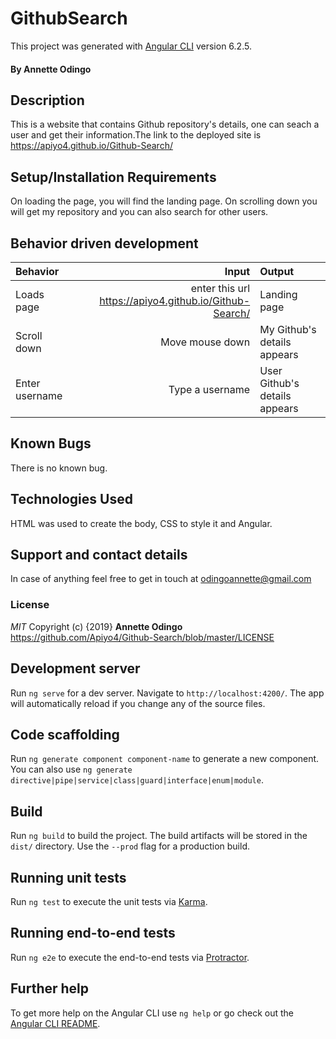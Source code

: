 # GithubSearch
This project was generated with [Angular CLI](https://github.com/angular/angular-cli) version 6.2.5.
#### By **Annette Odingo**
## Description
This is a website that contains Github repository's details, one can seach a user and get their information.The link to the deployed site is https://apiyo4.github.io/Github-Search/
## Setup/Installation Requirements
On loading the page, you will find the landing page. On scrolling down you will get my repository and you can also search for other users.
## Behavior driven development
|Behavior|Input|Output|
|:-------|-----:|:------|
|Loads page| enter this url https://apiyo4.github.io/Github-Search/| Landing page |
|Scroll down| Move mouse down |My Github's details appears |
|Enter username| Type a username |User Github's details appears |
## Known Bugs
There is no known bug.
## Technologies Used
HTML was used to create the body, CSS to style it and Angular.
## Support and contact details
In case of anything feel free to get in touch at odingoannette@gmail.com
### License
*MIT* 
Copyright (c) {2019} **Annette Odingo** https://github.com/Apiyo4/Github-Search/blob/master/LICENSE

## Development server

Run `ng serve` for a dev server. Navigate to `http://localhost:4200/`. The app will automatically reload if you change any of the source files.

## Code scaffolding

Run `ng generate component component-name` to generate a new component. You can also use `ng generate directive|pipe|service|class|guard|interface|enum|module`.

## Build

Run `ng build` to build the project. The build artifacts will be stored in the `dist/` directory. Use the `--prod` flag for a production build.

## Running unit tests

Run `ng test` to execute the unit tests via [Karma](https://karma-runner.github.io).

## Running end-to-end tests

Run `ng e2e` to execute the end-to-end tests via [Protractor](http://www.protractortest.org/).

## Further help

To get more help on the Angular CLI use `ng help` or go check out the [Angular CLI README](https://github.com/angular/angular-cli/blob/master/README.md).
